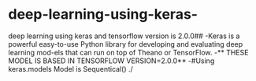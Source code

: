 # deep-learning-using-keras-
deep learning using keras and tensorflow version is 2.0.0##
-Keras is a powerful easy-to-use Python library for developing and evaluating deep learning mod-els that can run on top of Theano or TensorFlow.
-** THESE MODEL IS BASED IN TENSORFLOW VERSION=2.0.0**
-#Using  keras.models 
Model is Sequentical()
./
